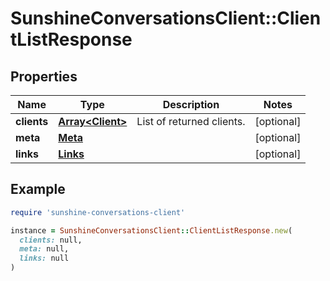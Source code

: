 # SunshineConversationsClient::ClientListResponse

## Properties

| Name | Type | Description | Notes |
| ---- | ---- | ----------- | ----- |
| **clients** | [**Array&lt;Client&gt;**](Client.md) | List of returned clients. | [optional] |
| **meta** | [**Meta**](Meta.md) |  | [optional] |
| **links** | [**Links**](Links.md) |  | [optional] |

## Example

```ruby
require 'sunshine-conversations-client'

instance = SunshineConversationsClient::ClientListResponse.new(
  clients: null,
  meta: null,
  links: null
)
```


